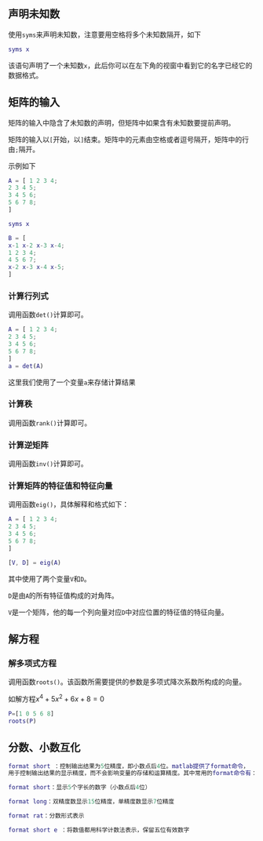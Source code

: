 ## 声明未知数

使用`syms`来声明未知数，注意要用空格将多个未知数隔开，如下

```matlab
syms x
```

该语句声明了一个未知数`x`，此后你可以在左下角的视窗中看到它的名字已经它的数据格式。

## 矩阵的输入

矩阵的输入中隐含了未知数的声明，但矩阵中如果含有未知数要提前声明。

矩阵的输入以`[`开始，以`]`结束。矩阵中的元素由空格或者逗号隔开，矩阵中的行由`;`隔开。

示例如下

```matlab
A = [ 1 2 3 4;
2 3 4 5;
3 4 5 6;
5 6 7 8;
]

syms x

B = [
x-1 x-2 x-3 x-4;
1 2 3 4;
4 5 6 7;
x-2 x-3 x-4 x-5;
]
```

### 计算行列式

调用函数`det()`计算即可。

```matlab
A = [ 1 2 3 4;
2 3 4 5;
3 4 5 6;
5 6 7 8;
]
a = det(A)
```

这里我们使用了一个变量`a`来存储计算结果

### 计算秩

调用函数`rank()`计算即可。

### 计算逆矩阵

调用函数`inv()`计算即可。

### 计算矩阵的特征值和特征向量

调用函数`eig()`，具体解释和格式如下：

```matlab
A = [ 1 2 3 4;
2 3 4 5;
3 4 5 6;
5 6 7 8;
]

[V, D] = eig(A)
```

其中使用了两个变量`V`和`D`。

`D`是由`A`的所有特征值构成的对角阵。

`V`是一个矩阵，他的每一个列向量对应`D`中对应位置的特征值的特征向量。

## 解方程

### 解多项式方程

调用函数`roots()`。该函数所需要提供的参数是多项式降次系数所构成的向量。

如解方程$x^4+5x^2+6x+8=0$

```matlab
P=[1 0 5 6 8]
roots(P)
```

## 分数、小数互化

```matlab
format short ：控制输出结果为5位精度，即小数点后4位。matlab提供了format命令，
用于控制输出结果的显示精度，而不会影响变量的存储和运算精度。其中常用的format命令有：

format short：显示5个字长的数字（小数点后4位）

format long：双精度数显示15位精度，单精度数显示7位精度

format rat：分数形式表示

format short e ：将数值都用科学计数法表示，保留五位有效数字
```



